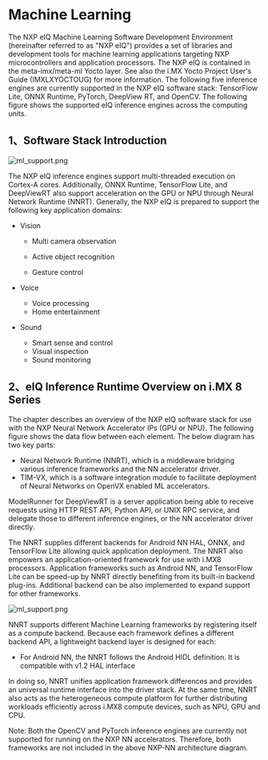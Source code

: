# Machine Learning
The NXP eIQ Machine Learning Software Development Environment (hereinafter referred to as "NXP
eIQ") provides a set of libraries and development tools for machine learning applications targeting NXP
microcontrollers and application processors. The NXP eIQ is contained in the meta-imx/meta-ml Yocto layer.
See also the i.MX Yocto Project User's Guide (IMXLXYOCTOUG) for more information.
The following five inference engines are currently supported in the NXP eIQ software stack: TensorFlow Lite,
ONNX Runtime, PyTorch, DeepView RT, and OpenCV. The following figure shows the supported eIQ inference
engines across the computing units.

## 1、Software Stack Introduction

![ml_support.png](/img/k1/ml/ml_support.png)


The NXP eIQ inference engines support multi-threaded execution on Cortex-A cores. Additionally, ONNX
Runtime, TensorFlow Lite, and DeepViewRT also support acceleration on the GPU or NPU through Neural
Network Runtime (NNRT).  Generally, the NXP eIQ is prepared to support the following key
application domains:
- Vision

  - Multi camera observation

  - Active object recognition

  - Gesture control
- Voice
    - Voice processing
    - Home entertainment
- Sound
  - Smart sense and control
  - Visual inspection
  - Sound monitoring
  
## 2、eIQ Inference Runtime Overview on i.MX 8 Series
The chapter describes an overview of the NXP eIQ software stack for use with the NXP Neural Network
Accelerator IPs (GPU or NPU). The following figure shows the data flow between each element. The below
diagram has two key parts:
- Neural Network Runtime (NNRT), which is a middleware bridging various inference frameworks and the NN
accelerator driver.
- TIM-VX, which is a software integration module to facilitate deployment of Neural Networks on OpenVX
enabled ML accelerators.

ModelRunner for DeepViewRT is a server application being able to receive requests using HTTP REST API,
Python API, or UNIX RPC service, and delegate those to different inference engines, or the NN accelerator
driver directly. 

The NNRT supplies different backends for Android NN HAL, ONNX, and TensorFlow Lite allowing quick
application deployment. The NNRT also empowers an application-oriented framework for use with i.MX8
processors. Application frameworks such as Android NN, and TensorFlow Lite can be speed-up by NNRT
directly benefiting from its built-in backend plug-ins. Additional backend can be also implemented to expand
support for other frameworks.

![ml_support.png](/img/k1/ml/ml_framwork.png)

NNRT supports different Machine Learning frameworks by registering itself as a compute backend. Because
each framework defines a different backend API, a lightweight backend layer is designed for each:
- For Android NN, the NNRT follows the Android HIDL definition. It is compatible with v1.2 HAL interface
  
In doing so, NNRT unifies application framework differences and provides an universal runtime interface into the
driver stack. At the same time, NNRT also acts as the heterogeneous compute platform for further distributing
workloads efficiently across i.MX8 compute devices, such as NPU, GPU and CPU.

Note: Both the OpenCV and PyTorch inference engines are currently not supported for running on the NXP NN
accelerators. Therefore, both frameworks are not included in the above NXP-NN architecture diagram.